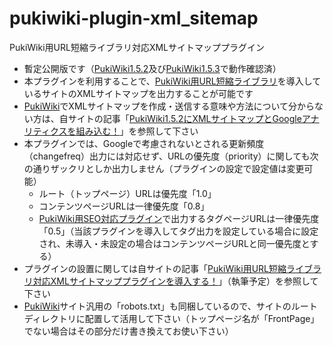 # pukiwiki-plugin-xml_sitemap

PukiWiki用URL短縮ライブラリ対応XMLサイトマッププラグイン

- 暫定公開版です（[PukiWiki1.5.2](https://pukiwiki.osdn.jp/?PukiWiki/Download/1.5.2)及び[PukiWiki1.5.3](https://pukiwiki.osdn.jp/?PukiWiki/Download/1.5.3)で動作確認済）
- 本プラグインを利用することで、[PukiWiki用URL短縮ライブラリ](https://dajya-ranger.com/sdm_downloads/short-url-library-pkwk153/)を導入しているサイトのXMLサイトマップを出力することが可能です
- [PukiWiki](https://ja.wikipedia.org/wiki/PukiWiki)でXMLサイトマップを作成・送信する意味や方法について分からない方は、自サイトの記事「[PukiWiki1.5.2にXMLサイトマップとGoogleアナリティクスを組み込む！](https://dajya-ranger.com/pukiwiki/embed-xml-sitemap-google-analytics/)」を参照して下さい
- 本プラグインでは、Googleで考慮されないとされる更新頻度（changefreq）出力には対応せず、URLの優先度（priority）に関しても次の通りザックリとしか出力しません（プラグインの設定で設定値は変更可能）
	- ルート（トップページ）URLは優先度「1.0」
	- コンテンツページURLは一律優先度「0.8」
	- [PukiWiki用SEO対応プラグイン](https://dajya-ranger.com/sdm_downloads/seo-support-plugin/)で出力するタグページURLは一律優先度「0.5」（当該プラグインを導入してタグ出力を設定している場合に設定され、未導入・未設定の場合はコンテンツページURLと同一優先度とする）
- プラグインの設置に関しては自サイトの記事「[PukiWiki用URL短縮ライブラリ対応XMLサイトマッププラグインを導入する！](https://dajya-ranger.com/pukiwiki/xml-sitemap-plugin/)」（執筆予定）を参照して下さい
- [PukiWiki](https://ja.wikipedia.org/wiki/PukiWiki)サイト汎用の「robots.txt」も同梱しているので、サイトのルートディレクトリに配置して活用して下さい（トップページ名が「FrontPage」でない場合はその部分だけ書き換えてお使い下さい）
